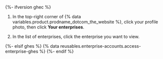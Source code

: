 {%- ifversion ghec %}
1. In the top-right corner of {% data variables.product.prodname_dotcom_the_website %}, click your profile photo, then click **Your enterprises**.

1. In the list of enterprises, click the enterprise you want to view.

{%- elsif ghes %}
{% data reusables.enterprise-accounts.access-enterprise-ghes %}
{%- endif %}
